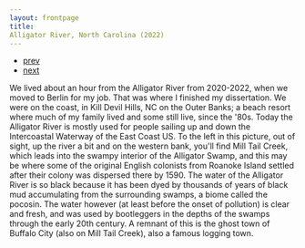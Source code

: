 ```yaml
---
layout: frontpage
title:
Alligator River, North Carolina (2022)
---
```


<div class="navbar">
  <div class="navbar-inner">
      <ul class="nav">
          <li><a href="rqtlexper_fig2.html">prev</a></li>
          <li><a href="phyloqtl_fig2.html">next</a></li>
      </ul>
  </div>
</div>

We lived about an hour from the Alligator River from 2020-2022, when we moved to Berlin for my job. That was where I finished my dissertation. We were on the coast, in Kill Devil Hills, NC on the Outer Banks; a beach resort where much of my family lived and some still live, since the '80s. Today the Alligator River is mostly used for people sailing up and down the Intercoastal Waterway of the East Coast US. To the left in this picture, out of sight, up the river a bit and on the western bank, you'll find Mill Tail Creek, which leads into the swampy interior of the Alligator Swamp, and this may be where some of the original English colonists from Roanoke Island settled after their colony was dispersed there by 1590. The water of the Alligator River is so black because it has been dyed by thousands of years of black mud accumulating from the surrounding swamps, a biome called the pocosin. The water however (at least before the onset of pollution) is clear and fresh, and was used by bootleggers in the depths of the swamps through the early 20th century. A remnant of this is the ghost town of Buffalo City (also on Mill Tail Creek), also a famous logging town.
